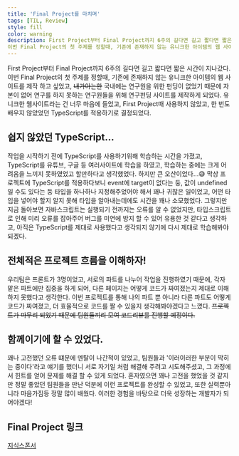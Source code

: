 ```yaml
---
title: 'Final Project를 마치며'
tags: [TIL, Review]
style: fill
color: warning
description: First Project부터 Final Project까지 6주의 길다면 길고 짧다면 짧은 시간이 지나갔다.
이번 Final Project의 첫 주제를 정할때, 기존에 존재하지 않는 유니크한 아이템의 웹 사이트를 제작 하고 싶었고, ~~내가아는한~~ 국내에는 연구원을 위한 펀딩이 없었기 때문에 자본이 없어 연구를 하지 못하는 연구원들을 위해 연구펀딩 사이트를 제작하게 되었다.
---
```


First Project부터 Final Project까지 6주의 길다면 길고 짧다면 짧은 시간이 지나갔다.
이번 Final Project의 첫 주제를 정할때, 기존에 존재하지 않는 유니크한 아이템의 웹 사이트를 제작 하고 싶었고, ~~내가아는한~~ 국내에는 연구원을 위한 펀딩이 없었기 때문에 자본이 없어 연구를 하지 못하는 연구원들을 위해 연구펀딩 사이트를 제작하게 되었다.
유니크한 웹사이트라는 건 너무 마음에 들었고, First Project때 사용하지 않았고, 한 번도 배우지 않았었던 TypeScript를 적용하기로 결정되었다.

## 쉽지 않았던 TypeScript...

작업을 시작하기 전에 TypeScript를 사용하기위해 학습하는 시간을 가졌고, TypeScript를 유튜브, 구글 등 여러사이트에 학습을 하였고, 학습하는 중에는 크게 어려움을 느끼지 못하였었고 할만하다고 생각했었다.
하지만 큰 오산이었다...😅
막상 프로젝트에 TypeScript를 적용하다보니 event에 target이 없다는 둥, 값이 undefined일 수도 있다는 둥 타입을 하나하나 지정해주었어야 해서 꽤나 귀찮은 일이었고, 어떤 타입을 넣어야 할지 알지 못해 타입을 알아내는데에도 시간을 꽤나 소모했었다.
그렇지만 지금 돌아보면 자바스크립트는 실행되기 전까지는 오류를 알 수 없었지만, 타입스크립트로 인해 미리 오류를 잡아주어 버그를 미연에 방지 할 수 있어 유용한 것 같다고 생각하고, 아직은 TypeScript를 제대로 사용했다고 생각되지 않기에 다시 제대로 학습해봐야 되겠다.

## 전체적은 프로젝트 흐름을 이해하자!

우리팀은 프론트가 3명이었고, 서로의 파트를 나누어 작업을 진행하였기 때문에, 각자 맡은 파트에만 집중을 하게 되어, 다른 페이지는 어떻게 코드가 짜여졌는지 제대로 이해하지 못했다고 생각한다. 이번 프로젝트를 통해 나의 파트 뿐 아니라 다른 파트도 어떻게 코드가 짜여졌고, 더 효율적으로 코드를 짤 수 있을지 생각해봐야겠다고 느꼈다.
~~프로젝트가 마무리 되었기 때문에 팀원들끼리 모여 코드리뷰를 진행할 예정이다.~~

## 함께이기에 할 수 있었다.

꽤나 고전했던 오류 떄문에 멘탈이 나간적이 있었고, 팀원들과 '이러이러한 부분이 막히는 중이다'라고 얘기를 했더니 서로 자기일 처럼 해결해 주려고 시도해주셨고, 그 과정에서 힌트를 얻어 문제를 해결 할 수 있게 되었다.
혼자였으면 꽤나 고전을 했었을 것 같지만 정말 좋았던 팀원들을 만난 덕분에 이런 프로젝트를 완성할 수 있었고, 또한 실력뿐아니라 마음가짐등 정말 많이 배웠다.
이러한 경험을 바탕으로 더욱 성장하는 개발자가 되어야겠다!

## Final Project 링크

[지식스폰서](https://jisiksponsor.com/)
